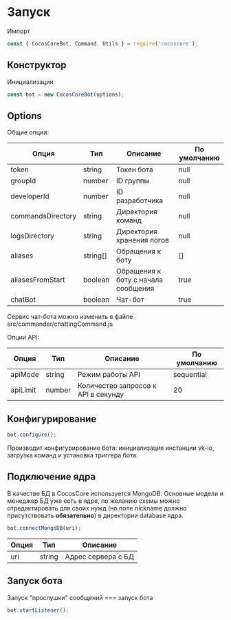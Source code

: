 # Запуск

Импорт

```js
const { CocosCoreBot, Command, Utils } = require('cocoscore');
```

## Конструктор

Инициализация

```js
const bot = new CocosCoreBot(options);
```

## Options

Общие опции:

| Опция             | Тип      | Описание                            | По умолчанию |
| ----------------- | -------- | ----------------------------------- | ------------ |
| token             | string   | Токен бота                          | null         |
| groupId           | number   | ID группы                           | null         |
| developerId       | number   | ID разработчика                     | null         |
| commandsDirectory | string   | Директория команд                   | null         |
| logsDirectory     | string   | Директория хранения логов           | null         |
| aliases           | string[] | Обращения к боту                    | []           |
| aliasesFromStart  | boolean  | Обращения к боту с начала сообщения | true         |
| chatBot           | boolean  | Чат-бот                             | true         |

Сервис чат-бота можно изменить в файле src/commander/chattingCommand.js

Опции API:

| Опция    | Тип    | Описание                            | По умолчанию |
| -------- | ------ | ----------------------------------- | ------------ |
| apiMode  | string | Режим работы API                    | sequential   |
| apiLimit | number | Количество запросов к API в секунду | 20           |

## Конфигурирование

```js
bot.configure();
```

Производит конфигурирование бота: инициализация инстанции vk-io, загрузка команд и установка триггера бота.

## Подключение ядра

В качестве БД в CocosCore используется MongoDB.
Основные модели и менеджер БД уже есть в ядре, по желанию схемы можно отредактировать для своих нужд (но поле nickname должно присутствовать **обязательно**) в директории database ядра.

```js
bot.connectMongoDB(uri);
```

| Опция | Тип    | Описание           |
| ----- | ------ | ------------------ |
| uri   | string | Адрес сервера с БД |

## Запуск бота

Запуск "прослушки" сообщений === запуск бота

```js
bot.startListener();
```
